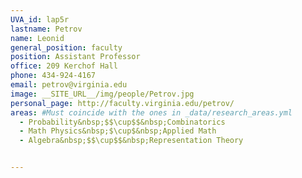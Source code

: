 ```yaml
---
UVA_id: lap5r
lastname: Petrov
name: Leonid
general_position: faculty
position: Assistant Professor
office: 209 Kerchof Hall
phone: 434-924-4167
email: petrov@virginia.edu
image: __SITE_URL__/img/people/Petrov.jpg
personal_page: http://faculty.virginia.edu/petrov/
areas: #Must coincide with the ones in _data/research_areas.yml
  - Probability&nbsp;$$\cup$$&nbsp;Combinatorics
  - Math Physics&nbsp;$\cup$&nbsp;Applied Math
  - Algebra&nbsp;$$\cup$$&nbsp;Representation Theory


---
```


<!-- ignore this outdated info for now -->

<!--
* Asymptotics of Random Lozenge Tilings via Gelfand-Tsetlin Schemes (2012), [arXiv:1202.3901 [math.PR]](http://arxiv.org/abs/1202.3901).
* (with Ivan Corwin) Stochastic higher spin vertex models on the line (2015). -->
